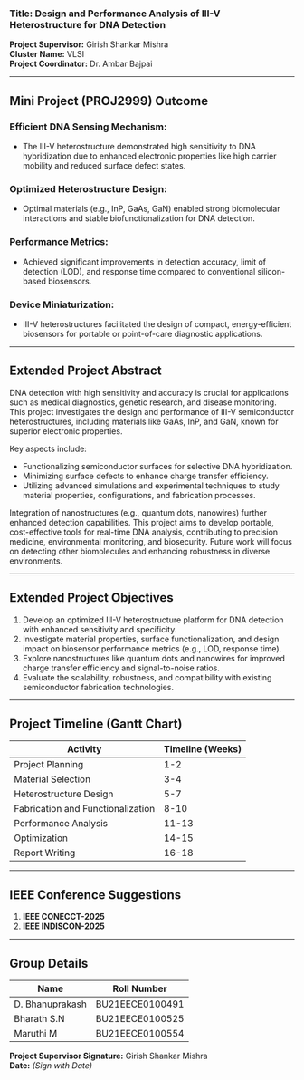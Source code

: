 ### Title: **Design and Performance Analysis of III-V Heterostructure for DNA Detection**  

**Project Supervisor:** Girish Shankar Mishra  
**Cluster Name:** VLSI  
**Project Coordinator:** Dr. Ambar Bajpai  

---

## Mini Project (PROJ2999) Outcome  

### Efficient DNA Sensing Mechanism:  
- The III-V heterostructure demonstrated high sensitivity to DNA hybridization due to enhanced electronic properties like high carrier mobility and reduced surface defect states.  

### Optimized Heterostructure Design:  
- Optimal materials (e.g., InP, GaAs, GaN) enabled strong biomolecular interactions and stable biofunctionalization for DNA detection.  

### Performance Metrics:  
- Achieved significant improvements in detection accuracy, limit of detection (LOD), and response time compared to conventional silicon-based biosensors.  

### Device Miniaturization:  
- III-V heterostructures facilitated the design of compact, energy-efficient biosensors for portable or point-of-care diagnostic applications.  

---

## Extended Project Abstract  

DNA detection with high sensitivity and accuracy is crucial for applications such as medical diagnostics, genetic research, and disease monitoring. This project investigates the design and performance of III-V semiconductor heterostructures, including materials like GaAs, InP, and GaN, known for superior electronic properties.  

Key aspects include:  
- Functionalizing semiconductor surfaces for selective DNA hybridization.  
- Minimizing surface defects to enhance charge transfer efficiency.  
- Utilizing advanced simulations and experimental techniques to study material properties, configurations, and fabrication processes.  

Integration of nanostructures (e.g., quantum dots, nanowires) further enhanced detection capabilities. This project aims to develop portable, cost-effective tools for real-time DNA analysis, contributing to precision medicine, environmental monitoring, and biosecurity. Future work will focus on detecting other biomolecules and enhancing robustness in diverse environments.  

---

## Extended Project Objectives  

1. Develop an optimized III-V heterostructure platform for DNA detection with enhanced sensitivity and specificity.  
2. Investigate material properties, surface functionalization, and design impact on biosensor performance metrics (e.g., LOD, response time).  
3. Explore nanostructures like quantum dots and nanowires for improved charge transfer efficiency and signal-to-noise ratios.  
4. Evaluate the scalability, robustness, and compatibility with existing semiconductor fabrication technologies.  

---

## Project Timeline (Gantt Chart)  

| Activity                             | Timeline (Weeks)          |  
|--------------------------------------|---------------------------|  
| Project Planning                     | 1-2                       |  
| Material Selection                   | 3-4                       |  
| Heterostructure Design               | 5-7                       |  
| Fabrication and Functionalization    | 8-10                      |  
| Performance Analysis                 | 11-13                     |  
| Optimization                         | 14-15                     |  
| Report Writing                       | 16-18                     |  

---

## IEEE Conference Suggestions  
1. **IEEE CONECCT-2025**  
2. **IEEE INDISCON-2025**  

---

## Group Details  

| Name                | Roll Number       |  
|---------------------|-------------------|  
| D. Bhanuprakash     | BU21EECE0100491   |  
| Bharath S.N         | BU21EECE0100525   |  
| Maruthi M           | BU21EECE0100554   |  

**Project Supervisor Signature:** Girish Shankar Mishra  
**Date:** _(Sign with Date)_  

